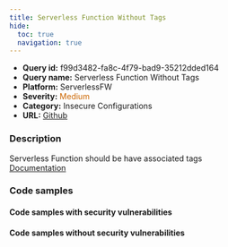 ```yaml
---
title: Serverless Function Without Tags
hide:
  toc: true
  navigation: true
---
```


<style>
  .highlight .hll {
    background-color: #ff171742;
  }
  .md-content {
    max-width: 1100px;
    margin: 0 auto;
  }
</style>

-   **Query id:** f99d3482-fa8c-4f79-bad9-35212dded164
-   **Query name:** Serverless Function Without Tags
-   **Platform:** ServerlessFW
-   **Severity:** <span style="color:#C60">Medium</span>
-   **Category:** Insecure Configurations
-   **URL:** [Github](https://github.com/Checkmarx/kics/tree/master/assets/queries/serverlessFW/serverless_function_without_tags)

### Description
Serverless Function should be have associated tags<br>
[Documentation](https://www.serverless.com/framework/docs/providers/aws/guide/functions#tags)

### Code samples
#### Code samples with security vulnerabilities


#### Code samples without security vulnerabilities
